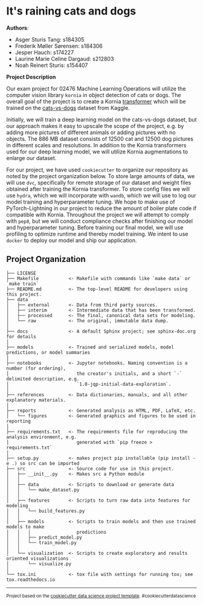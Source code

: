 It's raining cats and dogs
==============================
**Authors**:
- Asger Sturis Tang: s184305
- Frederik Møller Sørensen: s184306
- Jesper Hauch: s174227
- Laurine Marie Celine Dargaud: s212803
- Noah Reinert Sturis: s154407

**Project Description**

Our exam project for 02476 Machine Learning Operations will utilize the computer vision library `kornia` in object detection of cats or dogs. The overall goal of the project is to create a Kornia [transformer](https://kornia.readthedocs.io/en/latest/applications/image_classification.html) which will be trained on the [cats-vs-dogs](https://www.kaggle.com/shaunthesheep/microsoft-catsvsdogs-dataset) dataset from Kaggle. 

Initially, we will train a deep learning model on the cats-vs-dogs dataset, but our approach makes it easy to upscale the scope of the project, e.g. by adding more pictures of different animals or adding pictures with no objects. The 886 MB dataset consists of 12500 cat and 12500 dog pictures in different scales and resolutions. In addition to the Kornia transformers used for our deep learning model, we will utilize Kornia augmentations to enlarge our dataset.

For our project, we have used `cookiecutter` to organize our repository as noted by the project organization below. To store large amounts of data, we will use `dvc`, specifically for remote storage of our dataset and weight files obtained after training the Kornia transformer. To store config files we will use `hydra`, which we will incorporate with `wandb`, which we will use to log our model training and hyperparameter tuning. We hope to make use of PyTorch-Lightning in our project to reduce the amount of boiler plate code if compatible with Kornia. Throughout the project we will attempt to comply with `pep8`, but we will conduct compliance checks after finishing our model and hyperparameter tuning. Before training our final model, we will use profiling to optimize runtime and thereby model training. We intent to use `docker` to deploy our model and ship our application. 

Project Organization
------------

    ├── LICENSE
    ├── Makefile           <- Makefile with commands like `make data` or `make train`
    ├── README.md          <- The top-level README for developers using this project.
    ├── data
    │   ├── external       <- Data from third party sources.
    │   ├── interim        <- Intermediate data that has been transformed.
    │   ├── processed      <- The final, canonical data sets for modeling.
    │   └── raw            <- The original, immutable data dump.
    │
    ├── docs               <- A default Sphinx project; see sphinx-doc.org for details
    │
    ├── models             <- Trained and serialized models, model predictions, or model summaries
    │
    ├── notebooks          <- Jupyter notebooks. Naming convention is a number (for ordering),
    │                         the creator's initials, and a short `-` delimited description, e.g.
    │                         `1.0-jqp-initial-data-exploration`.
    │
    ├── references         <- Data dictionaries, manuals, and all other explanatory materials.
    │
    ├── reports            <- Generated analysis as HTML, PDF, LaTeX, etc.
    │   └── figures        <- Generated graphics and figures to be used in reporting
    │
    ├── requirements.txt   <- The requirements file for reproducing the analysis environment, e.g.
    │                         generated with `pip freeze > requirements.txt`
    │
    ├── setup.py           <- makes project pip installable (pip install -e .) so src can be imported
    ├── src                <- Source code for use in this project.
    │   ├── __init__.py    <- Makes src a Python module
    │   │
    │   ├── data           <- Scripts to download or generate data
    │   │   └── make_dataset.py
    │   │
    │   ├── features       <- Scripts to turn raw data into features for modeling
    │   │   └── build_features.py
    │   │
    │   ├── models         <- Scripts to train models and then use trained models to make
    │   │   │                 predictions
    │   │   ├── predict_model.py
    │   │   └── train_model.py
    │   │
    │   └── visualization  <- Scripts to create exploratory and results oriented visualizations
    │       └── visualize.py
    │
    └── tox.ini            <- tox file with settings for running tox; see tox.readthedocs.io


--------

<p><small>Project based on the <a target="_blank" href="https://drivendata.github.io/cookiecutter-data-science/">cookiecutter data science project template</a>. #cookiecutterdatascience</small></p>
